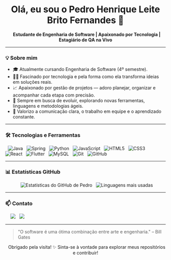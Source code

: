 <h1 align="center">Olá, eu sou o Pedro Henrique Leite Brito Fernandes 👋</h1>

<p align="center">
  <strong>Estudante de Engenharia de Software | Apaixonado por Tecnologia | Estagiário de QA na Vivo</strong>
</p>

---

### 💡 Sobre mim

- 🎓 Atualmente cursando Engenharia de Software (4º semestre).
- 👨‍💻 Fascinado por tecnologia e pela forma como ela transforma ideias em soluções reais.
- 📈 Apaixonado por gestão de projetos — adoro planejar, organizar e acompanhar cada etapa com precisão.
- 🌱 Sempre em busca de evoluir, explorando novas ferramentas, linguagens e metodologias ágeis.
- 💬 Valorizo a comunicação clara, o trabalho em equipe e o aprendizado constante.

---

### 🛠️ Tecnologias e Ferramentas

<p align="left">
  <img src="https://img.shields.io/badge/Java-ED8B00?style=for-the-badge&logo=openjdk&logoColor=white" alt="Java"/>
  <img src="https://img.shields.io/badge/Spring-6DB33F?style=for-the-badge&logo=spring&logoColor=white" alt="Spring"/>
  <img src="https://img.shields.io/badge/Python-3776AB?style=for-the-badge&logo=python&logoColor=white" alt="Python"/>
  <img src="https://img.shields.io/badge/JavaScript-F7DF1E?style=for-the-badge&logo=javascript&logoColor=black" alt="JavaScript"/>
  <img src="https://img.shields.io/badge/HTML5-E34F26?style=for-the-badge&logo=html5&logoColor=white" alt="HTML5"/>
  <img src="https://img.shields.io/badge/CSS3-1572B6?style=for-the-badge&logo=css3&logoColor=white" alt="CSS3"/>
  <img src="https://img.shields.io/badge/React-20232A?style=for-the-badge&logo=react&logoColor=61DAFB" alt="React"/>
  <img src="https://img.shields.io/badge/Flutter-02569B?style=for-the-badge&logo=flutter&logoColor=white" alt="Flutter"/>
  <img src="https://img.shields.io/badge/MySQL-005C84?style=for-the-badge&logo=mysql&logoColor=white" alt="MySQL"/>
  <img src="https://img.shields.io/badge/Git-E34F26?style=for-the-badge&logo=git&logoColor=white" alt="Git"/>
  <img src="https://img.shields.io/badge/GitHub-181717?style=for-the-badge&logo=github&logoColor=white" alt="GitHub"/>
</p>

---

### 📊 Estatísticas GitHub

<p align="center">
  <img src="https://github-readme-stats.vercel.app/api?username=pedrobrito20&show_icons=true&theme=tokyonight&include_all_commits=true&count_private=true" alt="Estatísticas do GitHub de Pedro"/>
  <img src="https://github-readme-stats.vercel.app/api/top-langs/?username=pedrobrito20&layout=compact&langs_count=7&theme=tokyonight" alt="Linguagens mais usadas"/>
</p>

---

### 📫 Contato

<p align="left"> 
  <a href="mailto:ph20.pedro12@gmail.com" target="_blank"><img src="https://img.shields.io/badge/Gmail-D14836?style=for-the-badge&logo=gmail&logoColor=white" target="_blank"></a>
  <a href="https://www.linkedin.com/in/pedro-f-82a398204/" target="_blank"><img src="https://img.shields.io/badge/LinkedIn-0077B5?style=for-the-badge&logo=linkedin&logoColor=white" target="_blank"></a>
</p>

---

> "O software é uma ótima combinação entre arte e engenharia." – Bill Gates

<p align="center">
  Obrigado pela visita! ✨ Sinta-se à vontade para explorar meus repositórios e contribuir!
</p>
